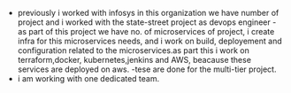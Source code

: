 - previously i worked with infosys in this organization we have number of project and i worked with the state-street project as devops engineer
-as part of this project we have no. of microservices of project, i create infra for this microservices needs, and i work on build, deployement and configuration related to the microservices.as part this i work on terraform,docker, kubernetes,jenkins and AWS, beacause these services are deployed on aws.
-tese are done for the multi-tier project.
- i am working with one dedicated team.

